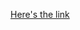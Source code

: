 [Here's the link](https://kusumasandi.vercel.app/invitations "Mrspec7er personal portofolio website")
